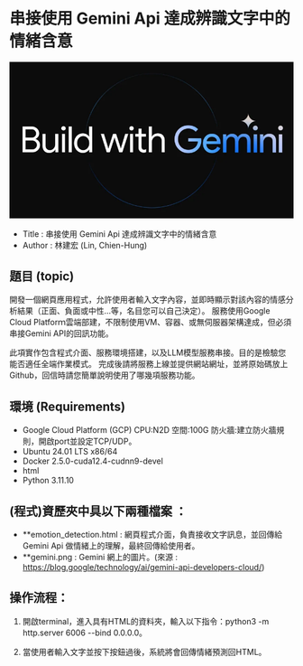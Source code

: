 # 串接使用 Gemini Api 達成辨識文字中的情緒含意

![image](./gemini.png)

* Title : 串接使用 Gemini Api 達成辨識文字中的情緒含意
* Author : 林建宏 (Lin, Chien-Hung)

## 題目 (topic)
開發一個網頁應用程式，允許使用者輸入文字內容，並即時顯示對該內容的情感分析結果（正面、負面或中性...等，名目您可以自己決定）。
服務使用Google Cloud Platforｍ雲端部建，不限制使用VM、容器、或無伺服器架構達成，但必須串接Gemini API的回訊功能。

此項實作包含程式介面、服務環境搭建，以及LLM模型服務串接。目的是檢驗您能否適任全端作業模式。
完成後請將服務上線並提供網站網址，並將原始碼放上Github，回信時請您簡單說明使用了哪幾項服務功能。

## 環境 (Requirements)
* Google Cloud Platform (GCP) CPU:N2D 空間:100G 防火牆:建立防火牆規則，開啟port並設定TCP/UDP。
* Ubuntu 24.01 LTS x86/64
* Docker 2.5.0-cuda12.4-cudnn9-devel
* html
* Python 3.11.10

## (程式)資歷夾中具以下兩種檔案 ：
- **emotion_detection.html : 網頁程式介面，負責接收文字訊息，並回傳給Gemini Api 做情緒上的理解，最終回傳給使用者。
- **gemini.png : Gemini 網上的圖片。(來源 : https://blog.google/technology/ai/gemini-api-developers-cloud/)

## 操作流程：
1. 開啟terminal，進入具有HTML的資料夾，輸入以下指令：python3 -m http.server 6006 --bind 0.0.0.0。

2. 當使用者輸入文字並按下按鈕過後，系統將會回傳情緒預測回HTML。
